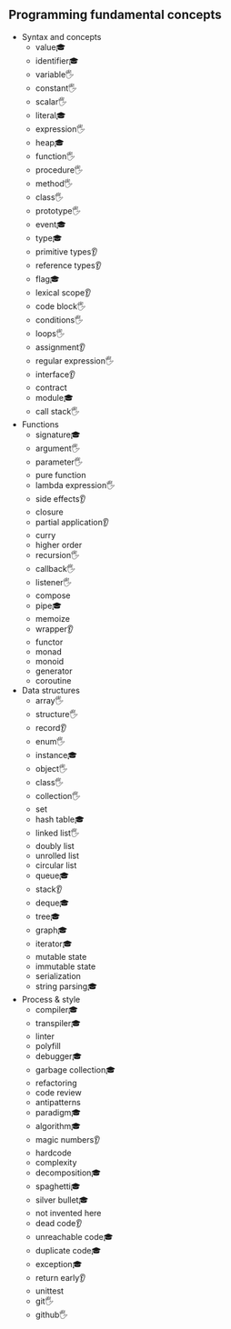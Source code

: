 ## Programming fundamental concepts

- Syntax and concepts
  - value🎓
  - identifier🎓
  - variable🖐️
  - constant🖐️
  - scalar🖐️
  - literal🎓
  - expression🖐️
  - heap🎓
  - function🖐️
  - procedure🖐️
  - method🖐️
  - class🖐️
  - prototype🖐️
  - event🎓
  - type🎓
  - primitive types👂
  - reference types👂
  - flag🎓
  - lexical scope👂
  - code block🖐️
  - conditions🖐️
  - loops🖐️
  - assignment👂
  - regular expression🖐️
  - interface👂
  - contract
  - module🎓
  - call stack🖐️
- Functions
  - signature🎓
  - argument🖐️
  - parameter🖐️
  - pure function
  - lambda expression🖐️
  - side effects👂
  - closure
  - partial application👂
  - curry
  - higher order
  - recursion🖐️
  - callback🖐️
  - listener🖐️
  - compose
  - pipe🎓
  - memoize
  - wrapper👂
  - functor
  - monad
  - monoid
  - generator
  - coroutine
- Data structures
  - array🖐️
  - structure🖐️
  - record👂
  - enum🖐️
  - instance🎓
  - object🖐️
  - class🖐️
  - collection🖐️
  - set
  - hash table🎓
  - linked list🖐️
  - doubly list
  - unrolled list
  - circular list
  - queue🎓
  - stack👂
  - deque🎓
  - tree🎓
  - graph🎓
  - iterator🎓
  - mutable state
  - immutable state
  - serialization
  - string parsing🎓
- Process & style
  - compiler🎓
  - transpiler🎓
  - linter
  - polyfill
  - debugger🎓
  - garbage collection🎓
  - refactoring
  - code review
  - antipatterns
  - paradigm🎓
  - algorithm🎓
  - magic numbers👂
  - hardcode
  - complexity
  - decomposition🎓
  - spaghetti🎓
  - silver bullet🎓
  - not invented here
  - dead code👂
  - unreachable code🎓
  - duplicate code🎓
  - exception🎓
  - return early👂
  - unittest
  - git🖐️
  - github🖐️
